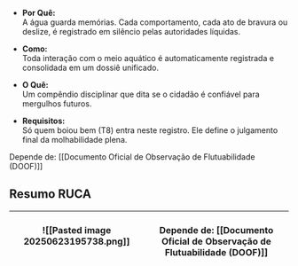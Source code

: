 - **Por Quê:**  
    A água guarda memórias. Cada comportamento, cada ato de bravura ou deslize, é registrado em silêncio pelas autoridades líquidas.
    
- **Como:**  
    Toda interação com o meio aquático é automaticamente registrada e consolidada em um dossiê unificado.
    
- **O Quê:**  
    Um compêndio disciplinar que dita se o cidadão é confiável para mergulhos futuros.
    
- **Requisitos:**  
    Só quem boiou bem (T8) entra neste registro. Ele define o julgamento final da molhabilidade plena.

Depende de: [[Documento Oficial de Observação de Flutuabilidade (DOOF)]]

## Resumo RUCA

| ![[Pasted image 20250623195738.png]] | <br>Depende de: [[Documento Oficial de Observação de Flutuabilidade (DOOF)]] |
| ------------------------------------ | ---------------------------------------------------------------------------- |

